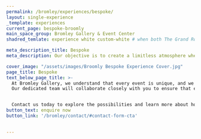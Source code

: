 ```yaml
---
permalink: /bromley/experiences/bespoke/
layout: single-experience
_template: experiences
current_page: bespoke-broomly
main_space_group: Bromley Gallery & Event Center
shadred_temlate: experience white custom-white # when both The Grand Room & Event Spaces have same template

meta_description_title: Bespoke
meta_description: Our objective is to create a limitless atmosphere where guest feel free to connect with each other

cover_image: "/assets/images/Broomly Bespoke Experience Cover.jpg"
page_title: Bespoke
text_below_page_title: >-
  At Bromley Gallery, we understand that every event is unique, and we pride ourselves on our flexibility and customisation. No matter the purpose of your event, our space and offerings can be tailored to your exact specifications. Whether you have a specific theme, ambiance, or style in mind, our approach is highly personalised to suit your individual needs.
  Our dedicated team will collaborate closely with you to ensure that every detail of your event is thoughtfully curated, resulting in truly memorable and one-of-a-kind moments that will leave a lasting impression on both you and your guests. With our ability to accommodate guest numbers ranging up to 60 for seated events, and up to 120 for cocktail-style gatherings, we have the versatility to cater to events of various sizes.


  Contact us today to explore the possibilities and learn more about how Bromley Gallery can create a bespoke event experience that exceeds your expectations.
button_text: enquire now
button_link: '/bromley/contact/#contact-form-cta'

  
---
```



